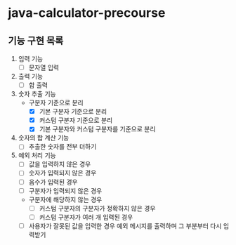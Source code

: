# java-calculator-precourse

## 기능 구현 목록

1. 입력 기능
    - [ ] 문자열 입력
2. 출력 기능
    - [ ] 합 출력
3. 숫자 추출 기능
    - 구분자 기준으로 분리
        - [x] 기본 구분자 기준으로 분리
        - [x] 커스텀 구분자 기준으로 분리
        - [x] 기본 구분자와 커스텀 구분자를 기준으로 분리
4. 숫자의 합 계산 기능
    - [ ] 추출한 숫자를 전부 더하기
5. 예외 처리 기능
    - [ ] 값을 입력하지 않은 경우
    - [ ] 숫자가 입력되지 않은 경우
    - [ ] 음수가 입력된 경우
    - [ ] 구분자가 입력되지 않은 경우
    - 구분자에 해당하지 않는 경우
        - [ ] 커스텀 구분자의 구분자가 정확하지 않은 경우
        - [ ] 커스텀 구분자가 여러 개 입력된 경우
    - [ ] 사용자가 잘못된 값을 입력한 경우 예외 메시지를 출력하며 그 부분부터 다시 입력받기
